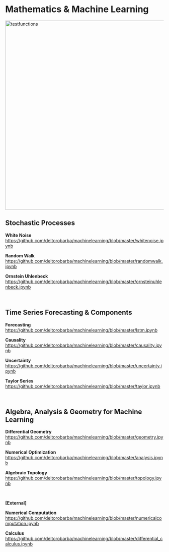 # Mathematics & Machine Learning

<img src="https://raw.githubusercontent.com/deltorobarba/repo/master/optimizationfunction.jpg" width="600" alt="testfunctions">

<br>

## Stochastic Processes

<b>White Noise</b><br>
https://github.com/deltorobarba/machinelearning/blob/master/whitenoise.ipynb

<b>Random Walk</b><br>
https://github.com/deltorobarba/machinelearning/blob/master/randomwalk.ipynb

<b>Ornstein Uhlenbeck</b><br>
https://github.com/deltorobarba/machinelearning/blob/master/ornsteinuhlenbeck.ipynb

<br>

## Time Series Forecasting & Components

<b>Forecasting</b><br>
https://github.com/deltorobarba/machinelearning/blob/master/lstm.ipynb

<b>Causality</b><br>
https://github.com/deltorobarba/machinelearning/blob/master/causality.ipynb

<b>Uncertainty</b><br>
https://github.com/deltorobarba/machinelearning/blob/master/uncertainty.ipynb

<b>Taylor Series</b><br>
https://github.com/deltorobarba/machinelearning/blob/master/taylor.ipynb

<br>

## Algebra, Analysis & Geometry for Machine Learning

<b>Differential Geometry</b><br>
https://github.com/deltorobarba/machinelearning/blob/master/geometry.ipynb

<b>Numerical Optimization</b><br>
https://github.com/deltorobarba/machinelearning/blob/master/analysis.ipynb

<b>Algebraic Topology</b><br>
https://github.com/deltorobarba/machinelearning/blob/master/topology.ipynb

<br>

**[External]**

<b>Numerical Computation</b><br>
https://github.com/deltorobarba/machinelearning/blob/master/numericalcomputation.ipynb

<b>Calculus</b><br>
https://github.com/deltorobarba/machinelearning/blob/master/differential_calculus.ipynb

